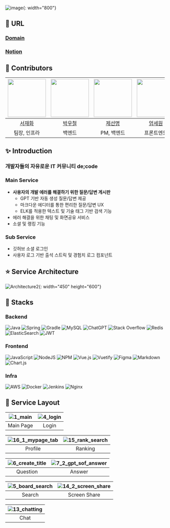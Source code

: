 ![image](/uploads/517fb310b0b1f402ef5c1576aa3a41fd/image.png){: width="800"}



## :mag_right: URL
### [Domain](https://i10a507.p.ssafy.io)
### [Notion](https://marvelous-enquiry-169.notion.site/5-7-Small-7alk-7d5de04be0c64b739a25a2d006bc5b0b?pvs=4)


## :two_men_holding_hands: Contributors
| <a href="https://github.com/ggramgyo"><img src="https://github.com/ggramgyo.png" width="120"/></a> | <a href="https://github.com/skajd1"><img src="https://github.com/skajd1.png" width="120"/></a> | <a href="https://github.com/je-sunmeng"><img src="https://github.com/je-sunmeng.png" width="120"/></a> | <a href="https://github.com/serethia"><img src="https://github.com/serethia.png" width="120"/></a> | <a href="https://github.com/jeounpar"><img src="https://github.com/jeounpar.png" width="120"/></a> | <a href="https://github.com/jinddobaegi"><img src="https://github.com/jinddobaegi.png" width="120"/></a> |
|:--------------------------------------------------------------------------------------------------------:|:----------------------------------------------------------------------------------------------------:|:--------------------------------------------------------------------------------------------------:|:----------------------------------------------------------------------------------------------------:|:------------------------------------------------------------------------------------------------:|:------------------------------------------------------------------------------------------------:|
|                                  [서재화](https://github.com/ggramgyo)                                   |                                 [박우철](https://github.com/skajd1)                                  |                                 [제선명](https://github.com/je-sunmeng)                                 |                                 [엄세원](https://github.com/serethia)                                  |                                [박정규](https://github.com/jeounpar)                                 |                                [정진영](https://github.com/jinddobaegi)                                 |
|팀장, 인프라|백엔드|PM, 백엔드|프론트엔드|백엔드 리드|프론트엔드 리드|

## :sparkles: Introduction
### 개발자들의 자유로운 IT 커뮤니티 de;code

### Main Service
- **사용자의 개발 에러를 해결하기 위한 질문/답변 게시판**
    - GPT 기반 자동 생성 질문/답변 제공
    - 마크다운 에디터를 통한 편리한 질문/답변 UX
    - ELK를 적용한 텍스트 및 기술 태그 기반 검색 기능
- 에러 해결을 위한 채팅 및 화면공유 서비스
- 소셜 및 랭킹 기능

### Sub Service
- 깃허브 소셜 로그인
- 사용자 로그 기반 출석 스트릭 및 경험치 로그 컴포넌트


## :star: Service Architecture
![Architecture2](/uploads/44f5e1d8862524abbdda7353c9e2ff62/Architecture2.jpg){: width="450" height="600"}

## :tada: Stacks
### Backend
![Java](https://img.shields.io/badge/java-%23ED8B00.svg?style=for-the-badge&logo=openjdk&logoColor=white)
![Spring](https://img.shields.io/badge/spring-%236DB33F.svg?style=for-the-badge&logo=spring&logoColor=white)
![Gradle](https://img.shields.io/badge/Gradle-02303A.svg?style=for-the-badge&logo=Gradle&logoColor=white)
![MySQL](https://img.shields.io/badge/mysql-%2300f.svg?style=for-the-badge&logo=mysql&logoColor=white)
![ChatGPT](https://img.shields.io/badge/chatGPT-74aa9c?style=for-the-badge&logo=openai&logoColor=white)
![Stack Overflow](https://img.shields.io/badge/-Stackoverflow-FE7A16?style=for-the-badge&logo=stack-overflow&logoColor=white)
![Redis](https://img.shields.io/badge/redis-%23DD0031.svg?style=for-the-badge&logo=redis&logoColor=white)
![ElasticSearch](https://img.shields.io/badge/-ElasticSearch-005571?style=for-the-badge&logo=elasticsearch)
![JWT](https://img.shields.io/badge/JWT-black?style=for-the-badge&logo=JSON%20web%20tokens)

### Frontend
![JavaScript](https://img.shields.io/badge/javascript-%23323330.svg?style=for-the-badge&logo=javascript&logoColor=%23F7DF1E)
![NodeJS](https://img.shields.io/badge/node.js-6DA55F?style=for-the-badge&logo=node.js&logoColor=white)
![NPM](https://img.shields.io/badge/NPM-%23CB3837.svg?style=for-the-badge&logo=npm&logoColor=white)
![Vue.js](https://img.shields.io/badge/vuejs-%2335495e.svg?style=for-the-badge&logo=vuedotjs&logoColor=%234FC08D)
![Vuetify](https://img.shields.io/badge/Vuetify-1867C0?style=for-the-badge&logo=vuetify&logoColor=AEDDFF)
![Figma](https://img.shields.io/badge/figma-%23F24E1E.svg?style=for-the-badge&logo=figma&logoColor=white)
![Markdown](https://img.shields.io/badge/markdown-%23000000.svg?style=for-the-badge&logo=markdown&logoColor=white)
![Chart.js](https://img.shields.io/badge/chart.js-F5788D.svg?style=for-the-badge&logo=chart.js&logoColor=white)

### Infra
![AWS](https://img.shields.io/badge/AWS-%23FF9900.svg?style=for-the-badge&logo=amazon-aws&logoColor=white)
![Docker](https://img.shields.io/badge/docker-%230db7ed.svg?style=for-the-badge&logo=docker&logoColor=white)
![Jenkins](https://img.shields.io/badge/jenkins-%232C5263.svg?style=for-the-badge&logo=jenkins&logoColor=white)
![Nginx](https://img.shields.io/badge/nginx-%23009639.svg?style=for-the-badge&logo=nginx&logoColor=white)

## :balloon: Service Layout
| ![1_main](/uploads/8f7dfe10f2526c39a2899f92357e298e/1_main.gif)|![4_login](/uploads/913e903bebb8f2bec7a9e57a07b06972/4_login.gif)|
|:---------------------------------------------------------:|:-------------------------------------------------------:|
|                     Main Page                             |                     Login                               |

| ![16_1_mypage_tab](/uploads/ba1350c725389994c98e189aefdd3eb0/16_1_mypage_tab.gif) | ![15_rank_search](/uploads/cb12a50e22becbf3a815eb7000bb8928/15_rank_search.gif) |
|:---------------------------------------------------------:|:-------------------------------------------------------:|
|                     Profile                               |                      Ranking                            |

|![6_create_title](/uploads/c2cf993236a6d1642f4f7a892e3fb9d6/6_create_title.gif)|![7_2_gpt_sof_answer](/uploads/fc8031de37820cb21e2a907f6d81facd/7_2_gpt_sof_answer.gif)|
|:---------------------------------------------------------:|:-------------------------------------------------------:|
|                     Question                              |                       Answer                            |

|![5_board_search](/uploads/efa29921c5e5a8db5522f3af5071fd29/5_board_search.gif)|![14_2_screen_share](/uploads/8179230f2f1a90516e6efa0f0dd8ebb0/14_2_screen_share.gif)|
|:---------------------------------------------------------:|:-------------------------------------------------------:|
|                     Search                                |                     Screen Share                        |

|![13_chatting](/uploads/bea5e484115ae12015762a3a883cb062/13_chatting.gif)|
|:---------------------------------------------------------:|
|                          Chat                             |



